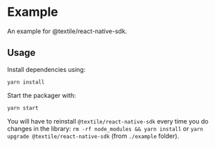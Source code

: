 # Example

An example for @textile/react-native-sdk.

## Usage

Install dependencies using:

```bash
yarn install
```

Start the packager with:

```bash
yarn start
```

You will have to reinstall `@textile/react-native-sdk` every time you do changes in the library: `rm -rf node_modules && yarn install` or `yarn upgrade @textile/react-native-sdk` (from `./example` folder).
